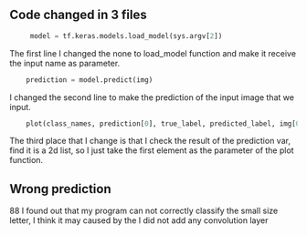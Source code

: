 ## Code changed in 3 files
```python
     model = tf.keras.models.load_model(sys.argv[2])
```
The first line I changed the none to load_model function and make it receive the input name as parameter.

```python
    prediction = model.predict(img)
```
I changed the second line to make the prediction of the input image that we input.
```python
    plot(class_names, prediction[0], true_label, predicted_label, img[0])
```
The third place that I change is that I check the result of the prediction var, find it is a 2d list, so I just take the first element as the parameter of the plot function.

## Wrong prediction
88
I found out that my program can not correctly classify the small size letter, I think it may caused by the I did not add any convolution layer 
